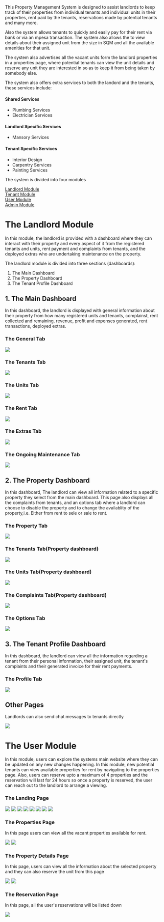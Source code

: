 <p>This Property Management System is designed to assist landlords to keep track of their properties from individual tenants and individual units in their properties, rent paid by the tenants, reservations made by potential tenants and many more.</p>
<p>Also the system allows tenants to quickly and easily pay for their rent via bank or via an mpesa transaction. The system also allows the to view details about their assigned unit from the size in SQM and all the available amenities for that unit.</p>
<p>The system also advertises all the vacant units form the landlord properties in a properties page, where potential tenants can view the unit details and reserve any unit they are interested in so as to keep it from being taken by somebody else.</p>
<p>The system also offers extra services to both the landord and the tenants, these services include:</p>
<h4>Shared Services</h4>
<ul>
<li>Plumbing Services</li>
<li>Electrician Services</li>
</ul>
<h4>Landlord Specific Services</h4>
<ul>
<li>Mansory Services</li>
</ul>
<h4>Tenant Specific Services</h4>
<ul>
<li>Interior Design</li>
<li>Carpentry Services</li>
<li>Painting Services</li>
</ul>
<p>The system is divided into four modules</p>
<a href="#landlord">Landlord Module</a> <br>
<a href="#tenant">Tenant Module</a> <br>
<a href="#user">User Module</a> <br>
<a href="#admin">Admin Module</a> <br>
<h1 id="landlord">The Landlord Module</h1>
<p>In this module, the landlord is provided with a dashboard where they can interact with their property and every aspect of it from the registered tenants and units, rent payment and complaints from tenants, and the deployed extras who are undertaking maintenance on the property.</p>
<p>The landlord module is divided into three sections (dashboards):</p>
<ol>
<li>The Main Dashboard</li>
<li>The Property Dashboard</li>
<li>The Tenant Profile Dashboard</li>
</ol>
<h2>1. The Main Dashboard</h2>
<p>In this dashboard, the landlord is displayed with general information about their property from how many registered units and tenants, complainst, rent collected and remaining, revenue, profit and expenses generated, rent transactions, deployed extras.</p>
<h3>The General Tab</h3>
<img src="https://user-images.githubusercontent.com/63863253/191746815-bf622627-ab27-45e2-8497-b9cf77673ff6.png">
<h3>The Tenants Tab</h3>
<img src="https://user-images.githubusercontent.com/63863253/191747054-48729815-d368-4159-819f-4502b37dd1ee.png">
<h3>The Units Tab</h3>
<img src="https://user-images.githubusercontent.com/63863253/191747345-039c06b7-3276-4ae2-96f0-1f422346c7df.png">
<h3>The Rent Tab</h3>
<img src="https://user-images.githubusercontent.com/63863253/191747631-14460b11-2f44-4efb-b2ad-d9d8dd5d8e16.png">
<h3>The Extras Tab</h3>
<img src="https://user-images.githubusercontent.com/63863253/191747762-867ebe47-6b6e-4a68-bd7f-e00b50c83f43.png">
<h3>The Ongoing Maintenance Tab</h3>
<img src="https://user-images.githubusercontent.com/63863253/191747970-19de3377-5c38-4bf5-b105-2e59269430ab.png">
<h2>2. The Property Dashboard</h2>
<p>In this dashboard, The landlord can view all information related to a specific property they select from the main dashboard. This page also displays all the complaints from tenants, and an options tab where a landlord can choose to disable the property and to change the availablity of the property,i.e. Either from rent to sele or sale to rent.</p>
<h3>The Property Tab</h3>
<img src="https://user-images.githubusercontent.com/63863253/191753495-d3b018be-2b42-47bc-995e-4f4c237cd07f.png">
<h3>The Tenants Tab(Property dashboard)</h3>
<img src="https://user-images.githubusercontent.com/63863253/191753709-8010ec9a-f8df-48c2-b56b-ceb19b174ff1.png">
<h3>The Units Tab(Property dashboard)</h3>
<img src="https://user-images.githubusercontent.com/63863253/191753956-eaefebaf-a93e-437c-9086-3cdf90516cbb.png">
<h3>The Complaints Tab(Property dashboard)</h3>
<img src="https://user-images.githubusercontent.com/63863253/191754161-e6972d43-baf5-4cc8-a9bf-f99c4de3940f.png">
<h3>The Options Tab</h3>
<img src="https://user-images.githubusercontent.com/63863253/191754436-7f902c21-a6a6-4125-aca2-292beeda1cd3.png">
<h2>3. The Tenant Profile Dashboard</h2>
<p>In this dashboard, the landlord can view all the information regarding a tenant from their personal information, their assigned unit, the tenant's complaints and their generated invoice for their rent payments.</p>
<h3>The Profile Tab</h3>
<img src="https://user-images.githubusercontent.com/63863253/191757200-fc3c9d0b-3ec2-4190-9a50-b5096e8cf078.png">
<h2>Other Pages</h2>
<p>Landlords can also send chat messages to tenants directly</p>
<img src="https://user-images.githubusercontent.com/63863253/191758279-14409cd4-16f4-4fce-8c14-a0f0a9384053.png">
<h1 id="user">The User Module</h1>
<p>In this module, users can explore the systems main website where they can be updated on any new changes happening. In this module, new potential tenants can view available properties for rent by navigating to the properties page. Also, users can reserve upto a maximum of 4 properties and the reservation will last for 24 hours so once a property is reserved, the user can reach out to the landlord to arrange a viewing.</p>
<h3>The Landing Page</h3>
<img src="https://user-images.githubusercontent.com/63863253/194308540-c227d948-311f-4d4a-a43b-f2eb4dbbb5d6.png">
<img src="https://user-images.githubusercontent.com/63863253/194308677-10732a99-a693-432c-8fe5-409757e51df5.png">
<img src="https://user-images.githubusercontent.com/63863253/194308790-886f16fc-6f0c-40f8-9b2b-69c3e6f432ad.png">
<img src="https://user-images.githubusercontent.com/63863253/194308945-29a54b24-3c3b-42fe-a096-3d9982dd502c.png">
<img src="https://user-images.githubusercontent.com/63863253/194309053-7811cfce-8ee3-4366-8c00-c268da149c86.png">
<img src="https://user-images.githubusercontent.com/63863253/194309138-6cd467a4-43f6-4520-9353-43c5b3575105.png">
<img src="https://user-images.githubusercontent.com/63863253/194309238-e83782b7-b0c9-4241-851b-d8749791a463.png">
<img src="https://user-images.githubusercontent.com/63863253/194309440-558ae9ec-2810-4fe7-a0eb-6ab85981329c.png">
<h3>The Properties Page</h3>
<p>In this page users can view all the vacant properties available for rent.</p>
<img src="https://user-images.githubusercontent.com/63863253/194310326-5cc413ef-1b38-4f4a-9f4d-d0d1ccc6dda5.png">
<img src="https://user-images.githubusercontent.com/63863253/194310414-e07d94d1-8118-4be0-a8d7-ea829b406887.png">
<h3>The Property Details Page</h3>
<p>In this page, users can view all the information about the selected property and they can also reserve the unit from this page</p>
<img src="https://user-images.githubusercontent.com/63863253/194310758-8fa269cc-08c3-4489-b898-88438169a6d5.png">
<img src="https://user-images.githubusercontent.com/63863253/194310867-4aaddd90-2390-4e35-98f1-e83b36c7f631.png">
<h3>The Reservation Page</h3>
<p>In this page, all the user's reservations will be listed down</p>
<img src="https://user-images.githubusercontent.com/63863253/194313832-4a0dc477-6ad8-4d11-b444-ceb66548befd.png">
